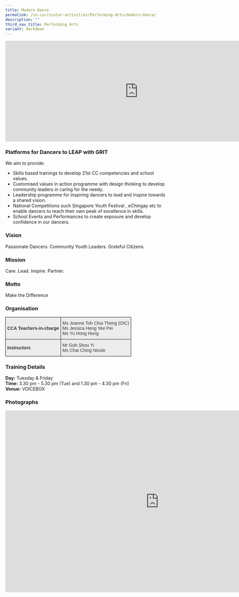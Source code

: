 ```yaml
---
title: Modern Dance
permalink: /co-curricular-activities/Performing-Arts/modern-dance/
description: ""
third_nav_title: Performing Arts
variant: markdown
---
```

<center><iframe allowfullscreen="" allow="accelerometer; autoplay; clipboard-write; encrypted-media; gyroscope; picture-in-picture" frameborder="0" title="2022 Dance Open house" src="https://www.youtube.com/embed/WpBz-P_Kp3Q" height="315" width="830"></iframe></center>



### Platforms for Dancers to LEAP with GRIT

We aim to provide:

*   Skills based trainings to develop 21st CC competencies and school values.
*   Customised values in action programme with design thinking to develop community leaders in caring for the needy.
*   Leadership programme for inspiring dancers to lead and inspire towards a shared vision.
*   National Competitions such Singapore Youth Festival , eChingay etc to enable dancers to reach their own peak of excellence in skills.
*   School Events and Performances to create exposure and develop confidence in our dancers.

### Vision

Passionate Dancers. Community Youth Leaders. Grateful Citizens.

### Mission

Care. Lead. Inspire. Partner.

### Motto

Make the Difference

### Organisation

<style type="text/css">
.tg  {border-collapse:collapse;border-spacing:0;margin:0px auto;}
.tg td{border-color:black;border-style:solid;border-width:1px;font-family:Arial, sans-serif;font-size:14px;
  overflow:hidden;padding:10px 5px;word-break:normal;}
.tg th{border-color:black;border-style:solid;border-width:1px;font-family:Arial, sans-serif;font-size:14px;
  font-weight:normal;overflow:hidden;padding:10px 5px;word-break:normal;}
.tg .tg-a89l{background-color:#ECECEC;color:#333;text-align:left;vertical-align:middle}
.tg .tg-a648{background-color:#ECECEC;color:#333;font-weight:bold;text-align:left;vertical-align:middle}
</style>
<table class="tg">
<tbody>
  <tr>
    <td class="tg-a648">CCA Teachers-in-charge</td>
    <td class="tg-a89l"><span style="font-weight:400;color:#333">Ms Joanne Toh Chui Theng (OIC)</span><br><span style="font-weight:400;color:#333">Ms Jessica Heng Yee Pei</span><br><span style="font-weight:400;color:#333">Ms Yu Hong Hong</span></td>
  </tr>
  <tr>
    <td class="tg-a648">Instructors</td>
    <td class="tg-a89l"><span style="font-weight:400;color:#333">Mr Goh Shou Yi</span><br><span style="font-weight:400;color:#333">Ms Chai Ching Nicole</span></td>
  </tr>
</tbody>
</table>


### Training Details

**Day:**&nbsp;Tuesday &amp; Friday   
**Time:**&nbsp;3.30 pm - 5.30 pm (Tue) and 1.30 pm - 4.30 pm (Fri)   
**Venue:**&nbsp;VOICEBOX

### Photographs

<iframe src="https://docs.google.com/presentation/d/e/2PACX-1vT6f6rPUjYfj9DeIUHXnVon-y_0nSqPopnMvITV_Kw5rBcwVovTJ54jXKaL7noXKPzX_CCX_Dcls-Y-/embed?start=true&amp;loop=true&amp;delayms=3000" frameborder="0" width="960" height="569" allowfullscreen="true"></iframe>